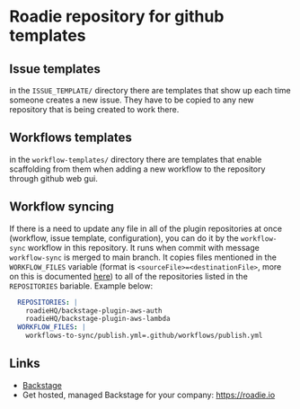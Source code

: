 # Roadie repository for github templates

## Issue templates

in the `ISSUE_TEMPLATE/` directory there are templates that show up each time someone creates a new issue. They have to be copied to any new repository that is being created to work there.

## Workflows templates

in the `workflow-templates/` directory there are templates that enable scaffolding from them when adding a new workflow to the repository through github web gui.

## Workflow syncing

If there is a need to update any file in all of the plugin repositories at once (workflow, issue template, configuration), you can do it by the `workflow-sync` workflow in this repository. It runs when commit with message `workflow-sync` is merged to main branch. It copies files mentioned in the `WORKFLOW_FILES` variable (format is `<sourceFile>=<destinationFile>`, more on this is documented [here](https://github.com/varunsridharan/action-github-workflow-sync#workflow_files-configuration-examples)) to all of the repositories listed in the `REPOSITORIES` bariable. Example below: 

```yaml
  REPOSITORIES: |
    roadieHQ/backstage-plugin-aws-auth
    roadieHQ/backstage-plugin-aws-lambda
  WORKFLOW_FILES: |
    workflows-to-sync/publish.yml=.github/workflows/publish.yml
```

## Links

- [Backstage](https://backstage.io)
- Get hosted, managed Backstage for your company: https://roadie.io
